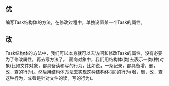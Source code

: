 ## 优
编写Task结构体的方法，在修改过程中，单独设置某一个Task的属性。
## 改
Task结构体的方法中，我们可以本身就可以去访问和修改Task的属性，没有必要为了修改属性，再去写方法了。
面向对象中，我们用结构体(类)去表示一类(种)对象(比如文件对象，都具备读和写的行为，比如说，一条记录，都具备增，删，改，查的行为)。然后用结构体方法去实现这种结构体(类)的行为(增，删，改，查这种行为，或者是针对文件的读，写的行为)。
